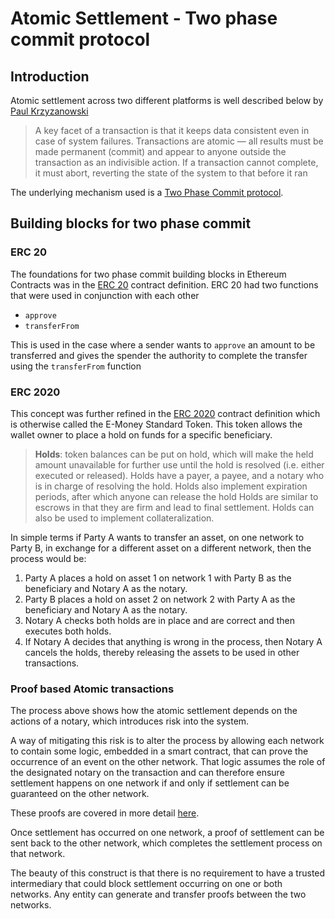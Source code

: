 # Atomic Settlement - Two phase commit protocol

## Introduction 

Atomic settlement across two different platforms is well described below by [Paul Krzyzanowski](https://people.cs.rutgers.edu/~pxk/417/notes/transactions.html)

> A key facet of a transaction is that it keeps data consistent even in
> case of system failures. Transactions are atomic — all results must be
> made permanent (commit) and appear to anyone outside the transaction
> as an indivisible action. If a transaction cannot complete, it must
> abort, reverting the state of the system to that before it ran

The underlying mechanism used is a [Two Phase Commit protocol](https://en.wikipedia.org/wiki/Two-phase_commit_protocol).

## Building blocks for two phase commit 

### ERC 20 
The foundations for two phase commit building blocks in Ethereum Contracts was in the [ERC 20](https://docs.openzeppelin.com/contracts/4.x/api/token/erc20#IERC20) contract definition.  ERC 20 had two functions that were used in conjunction with each other
 - `approve`
 - `transferFrom`

This is used in the case where a sender wants to `approve` an amount to be transferred and gives the spender the authority to complete the transfer using the `transferFrom` function

### ERC 2020
This concept was further refined in the [ERC 2020](https://eips.ethereum.org/EIPS/eip-2020) contract definition which is otherwise called the E-Money Standard Token.  This token allows the wallet owner to place a hold on funds for a specific beneficiary.

> **Holds**: token balances can be put on hold, which will make the held amount unavailable for further use until the hold is resolved (i.e. either executed or released). Holds have a payer, a payee, and a notary who is in charge of resolving the hold. Holds also implement expiration periods, after which anyone can release the hold Holds are similar to escrows in that they are firm and lead to final settlement. Holds can also be used to implement collateralization.

In simple terms if Party A wants to transfer an asset, on one network to Party B, in exchange for a different asset on a different network, then the process would be:
1. Party A places a hold on asset 1 on network 1 with Party B as the beneficiary and Notary A as the notary.
2. Party B places a hold on asset 2 on network 2 with Party A as the beneficiary and Notary A as the notary.
3. Notary A checks both holds are in place and are correct and then executes both holds.
4. If Notary A decides that anything is wrong in the process, then Notary A cancels the holds, thereby releasing the assets to be used in other transactions.

### Proof based Atomic transactions 

The process above shows how the atomic settlement depends on the actions of a notary, which introduces risk into the system.

A way of mitigating this risk is to alter the process by allowing each network to contain some logic, embedded in a smart contract, that can prove the occurrence of an event on the other network.  That logic assumes the role of the designated notary on the transaction and can therefore ensure settlement happens on one network if and only if settlement can be guaranteed on the other network.

These proofs are covered in more detail [here]("./crosschain_proofs.md").

Once settlement has occurred on one network, a proof of settlement can be sent back to the other network, which completes the settlement process on that network.    

The beauty of this construct is that there is no requirement to have a trusted intermediary that could block settlement occurring on one or both networks.  Any entity can generate and transfer proofs between the two networks.
